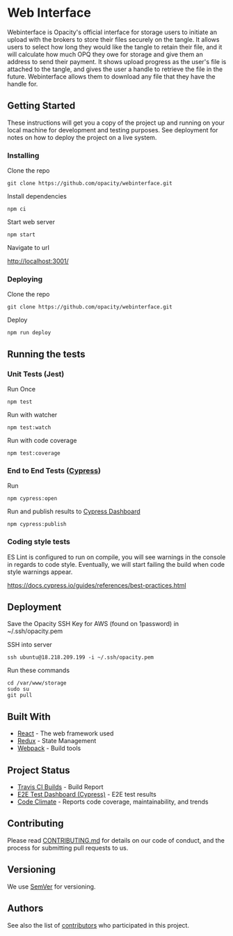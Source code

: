# Web Interface

Webinterface is Opacity's official interface for storage users to initiate an upload with the brokers to store their files securely on the tangle. It allows users to select how long they would like the tangle to retain their file, and it will calculate how much OPQ they owe for storage and give them an address to send their payment. It shows upload progress as the user's file is attached to the tangle, and gives the user a handle to retrieve the file in the future. Webinterface allows them to download any file that they have the handle for.

## Getting Started

These instructions will get you a copy of the project up and running on your local machine for development and testing purposes. See deployment for notes on how to deploy the project on a live system.

### Installing

Clone the repo

```console
git clone https://github.com/opacity/webinterface.git
```

Install dependencies

```console
npm ci
```

Start web server

```console
npm start
```

Navigate to url

[http://localhost:3001/](http://localhost:3001/)

### Deploying

Clone the repo

```console
git clone https://github.com/opacity/webinterface.git
```

Deploy

```console
npm run deploy
```

## Running the tests

### Unit Tests (Jest)

Run Once

```console
npm test
```

Run with watcher

```console
npm test:watch
```

Run with code coverage

```console
npm test:coverage
```

### End to End Tests ([Cypress](https://www.cypress.io/))

Run

```console
npm cypress:open
```

Run and publish results to [Cypress Dashboard](https://dashboard.cypress.io/#/projects/runs)

```console
npm cypress:publish
```

### Coding style tests

ES Lint is configured to run on compile, you will see warnings in the console in regards to code style. Eventually, we will start failing the build when code style warnings appear.

https://docs.cypress.io/guides/references/best-practices.html

## Deployment

Save the Opacity SSH Key for AWS (found on 1password) in ~/.ssh/opacity.pem

SSH into server

```
ssh ubuntu@18.218.209.199 -i ~/.ssh/opacity.pem
```

Run these commands

```
cd /var/www/storage
sudo su
git pull
```

## Built With

- [React](https://reactjs.org/) - The web framework used
- [Redux](https://redux.js.org/) - State Management
- [Webpack](https://webpack.js.org/) - Build tools

## Project Status

- [Travis CI Builds](https://travis-ci.org/opacity/webinterface) - Build Report
- [E2E Test Dashboard (Cypress)](https://www.cypress.io/) - E2E test results
- [Code Climate](https://codeclimate.com/github/opacity/webinterface) - Reports code coverage, maintainability, and trends

## Contributing

Please read [CONTRIBUTING.md](https://github.com/opacity/webinterface/blob/master/CONTRIBUTING.md) for details on our code of conduct, and the process for submitting pull requests to us.

## Versioning

We use [SemVer](http://semver.org/) for versioning.

## Authors

See also the list of [contributors](https://github.com/opacity/webinterface/graphs/contributors) who participated in this project.
